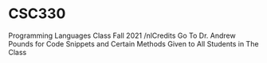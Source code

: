 # CSC330
Programming Languages Class Fall 2021
/nlCredits Go To Dr. Andrew Pounds for Code Snippets and Certain Methods Given to All Students in The Class
